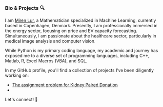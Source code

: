 ### Bio & Projects 🔍

I am [Miren Lur](https://www.linkedin.com/in/mirenlurbarquintorre/), a Mathematician specialized in Machine Learning, currently based in Copenhagen, Denmark. Presently, I am professionally immersed in the energy sector, focusing on price and EV capacity forecasting. Simultaneously, I am passionate about the healthcare sector, particularly in medical image analysis and computer vision.

While Python is my primary coding language, my academic and journey has exposed me to a diverse set of programming languages, including C++, Matlab, R, Excel Macros (VBA), and SQL.

In my GitHub profile, you'll find a collection of projects I've been diligently working on:

- [The assignment problem for Kidney Paired Donation](https://github.com/MirenLurBarquin/Kidney-Paired-Donation)
- 

Let's connect! 🚀


